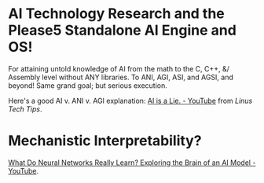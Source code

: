 # AI Technology Research and the Please5 Standalone AI Engine and OS!

For attaining untold knowledge of AI from the math to the C, C++, &amp;/ Assembly level without ANY libraries. To ANI, AGI, ASI, and AGSI, and beyond!   Same grand goal; but serious execution.

Here's a good AI v. ANI v. AGI explanation: [AI is a Lie. - YouTube](https://youtu.be/nGIpdiQrFDU) from *Linus Tech Tips*.

# Mechanistic Interpretability?

[What Do Neural Networks Really Learn? Exploring the Brain of an AI Model - YouTube](https://youtu.be/jGCvY4gNnA8).
